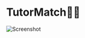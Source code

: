 # TutorMatch🚀🚀
![Screenshot](https://github.com/user-attachments/assets/5e0e2831-9618-4b88-8be4-43f5d052c2d1)
